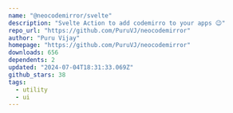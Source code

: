 ```yaml
---
name: "@neocodemirror/svelte"
description: "Svelte Action to add codemirro to your apps 😉"
repo_url: "https://github.com/PuruVJ/neocodemirror"
author: "Puru Vijay"
homepage: "https://github.com/PuruVJ/neocodemirror"
downloads: 656
dependents: 2
updated: "2024-07-04T18:31:33.069Z"
github_stars: 38
tags: 
  - utility
  - ui
---
```


